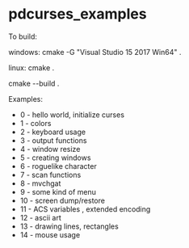 # pdcurses_examples

To build:

windows: cmake -G "Visual Studio 15 2017 Win64" .

linux: cmake .

cmake --build .

Examples:

 - 0 - hello world, initialize curses
 - 1 - colors
 - 2 - keyboard usage
 - 3 - output functions
 - 4 - window resize
 - 5 - creating windows 
 - 6 - roguelike character
 - 7 - scan functions
 - 8 - mvchgat
 - 9 - some kind of menu
 - 10 - screen dump/restore
 - 11 - ACS variables , extended encoding
 - 12 - ascii art
 - 13 - drawing lines, rectangles
 - 14 - mouse usage
